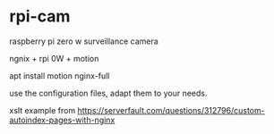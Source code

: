 # rpi-cam
raspberry pi zero w surveillance camera 


ngnix + rpi 0W + motion


apt install motion nginx-full

use the configuration files, adapt them to your needs.


xslt example from https://serverfault.com/questions/312796/custom-autoindex-pages-with-nginx
